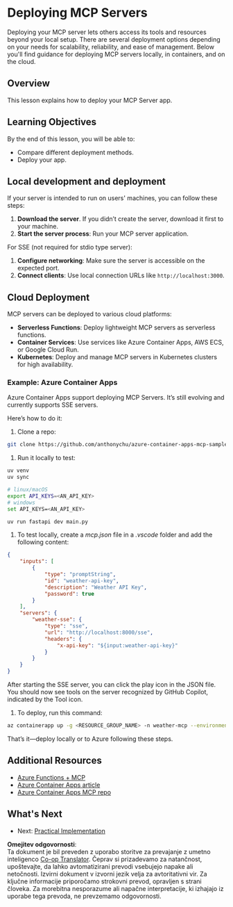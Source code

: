 <!--
CO_OP_TRANSLATOR_METADATA:
{
  "original_hash": "7816cc28f7ab9a54e31f9246429ffcd9",
  "translation_date": "2025-06-13T01:33:02+00:00",
  "source_file": "03-GettingStarted/09-deployment/README.md",
  "language_code": "sl"
}
-->
# Deploying MCP Servers

Deploying your MCP server lets others access its tools and resources beyond your local setup. There are several deployment options depending on your needs for scalability, reliability, and ease of management. Below you'll find guidance for deploying MCP servers locally, in containers, and on the cloud.

## Overview

This lesson explains how to deploy your MCP Server app.

## Learning Objectives

By the end of this lesson, you will be able to:

- Compare different deployment methods.
- Deploy your app.

## Local development and deployment

If your server is intended to run on users' machines, you can follow these steps:

1. **Download the server**. If you didn’t create the server, download it first to your machine.  
1. **Start the server process**: Run your MCP server application.

For SSE (not required for stdio type server):

1. **Configure networking**: Make sure the server is accessible on the expected port.  
1. **Connect clients**: Use local connection URLs like `http://localhost:3000`.

## Cloud Deployment

MCP servers can be deployed to various cloud platforms:

- **Serverless Functions**: Deploy lightweight MCP servers as serverless functions.  
- **Container Services**: Use services like Azure Container Apps, AWS ECS, or Google Cloud Run.  
- **Kubernetes**: Deploy and manage MCP servers in Kubernetes clusters for high availability.

### Example: Azure Container Apps

Azure Container Apps support deploying MCP Servers. It’s still evolving and currently supports SSE servers.

Here’s how to do it:

1. Clone a repo:

  ```sh
  git clone https://github.com/anthonychu/azure-container-apps-mcp-sample.git
  ```

1. Run it locally to test:

  ```sh
  uv venv
  uv sync

  # linux/macOS
  export API_KEYS=<AN_API_KEY>
  # windows
  set API_KEYS=<AN_API_KEY>

  uv run fastapi dev main.py
  ```

1. To test locally, create a *mcp.json* file in a *.vscode* folder and add the following content:

  ```json
  {
      "inputs": [
          {
              "type": "promptString",
              "id": "weather-api-key",
              "description": "Weather API Key",
              "password": true
          }
      ],
      "servers": {
          "weather-sse": {
              "type": "sse",
              "url": "http://localhost:8000/sse",
              "headers": {
                  "x-api-key": "${input:weather-api-key}"
              }
          }
      }
  }
  ```

  After starting the SSE server, you can click the play icon in the JSON file. You should now see tools on the server recognized by GitHub Copilot, indicated by the Tool icon.

1. To deploy, run this command:

  ```sh
  az containerapp up -g <RESOURCE_GROUP_NAME> -n weather-mcp --environment mcp -l westus --env-vars API_KEYS=<AN_API_KEY> --source .
  ```

That’s it—deploy locally or to Azure following these steps.

## Additional Resources

- [Azure Functions + MCP](https://learn.microsoft.com/en-us/samples/azure-samples/remote-mcp-functions-dotnet/remote-mcp-functions-dotnet/)  
- [Azure Container Apps article](https://techcommunity.microsoft.com/blog/appsonazureblog/host-remote-mcp-servers-in-azure-container-apps/4403550)  
- [Azure Container Apps MCP repo](https://github.com/anthonychu/azure-container-apps-mcp-sample)  

## What's Next

- Next: [Practical Implementation](/04-PracticalImplementation/README.md)

**Omejitev odgovornosti**:  
Ta dokument je bil preveden z uporabo storitve za prevajanje z umetno inteligenco [Co-op Translator](https://github.com/Azure/co-op-translator). Čeprav si prizadevamo za natančnost, upoštevajte, da lahko avtomatizirani prevodi vsebujejo napake ali netočnosti. Izvirni dokument v izvorni jezik velja za avtoritativni vir. Za ključne informacije priporočamo strokovni prevod, opravljen s strani človeka. Za morebitna nesporazume ali napačne interpretacije, ki izhajajo iz uporabe tega prevoda, ne prevzemamo odgovornosti.